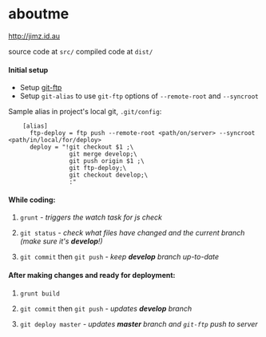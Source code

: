 # aboutme
http://jimz.id.au

source code at `src/`
compiled code at `dist/`

#### Initial setup
* Setup [git-ftp](https://github.com/git-ftp/git-ftp)
* Setup `git-alias` to use `git-ftp` options of `--remote-root` and `--syncroot`

Sample alias in project's local git, `.git/config`:
```
    [alias]
      ftp-deploy = ftp push --remote-root <path/on/server> --syncroot <path/in/local/for/deploy>
      deploy = "!git checkout $1 ;\
                 git merge develop;\
                 git push origin $1 ;\
                 git ftp-deploy;\
                 git checkout develop;\
                 :"
```

#### While coding:

1. `grunt`  _- triggers the watch task for js check_

2. `git status`  _- check what files have changed and the current branch (make sure it's **develop**!)_

3. `git commit` then `git push`  _- keep **develop** branch up-to-date_


#### After making changes and ready for deployment:

1. `grunt build`

2. `git commit` then `git push` _- updates **develop** branch_

3. `git deploy master` _- updates **master** branch and `git-ftp` push to server_

